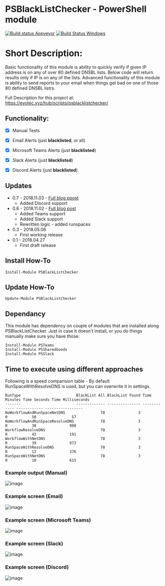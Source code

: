 # PSBlackListChecker - PowerShell module

[![Build status Appveyor](https://ci.appveyor.com/api/projects/status/k5mefm1r3ri0c71i?svg=true)](https://ci.appveyor.com/project/PrzemyslawKlys/psblacklistchecker)
[![Build Status Windows](https://dev.azure.com/evotecpl/PSBlackListChecker/_apis/build/status/EvotecIT.PSBlackListChecker)](https://dev.azure.com/evotecpl/PSBlackListChecker/_build/latest?definitionId=3)

# Short Description:
Basic functionality of this module is ability to quickly verify if given IP address is on any of over 80 defined DNSBL lists. Below code will return results only if IP is on any of the lists. Advanced functionality of this module is ability to send reports to your email when things get bad on one of those 80 defined DNSBL listrs.

Full Description for this project at: https://evotec.xyz/hub/scripts/psblacklistchecker/

## Functionality:
- [x] Manual Tests
- [x] Email Alerts (just **blacklisted**, or all)
- [x] Microsoft Teams Alerts (just **blacklisted**)
- [x] Slack Alerts (just **blacklisted**)
- [x] Discord Alerts (just **blacklisted**)


## Updates
- 0.7 - 2018.11.03 - [Full blog ppost](https://evotec.xyz/psblacklistchecker-added-discord-support/)
    - Added Discord support
- 0.6 - 2018.11.02 - [Full blog post](https://evotec.xyz/psblacklistchecker-notifications-to-microsoft-teams-slack-of-blacklisted-ips/)
    - Added Teams support
    - Added Slack support
    - Rewritten logic - added runspaces
- 0.3 - 2018.05.06
    - First working release
- 0.1 - 2018.04.27
    - First draft release


## Install How-To

```
Install-Module PSBlackListChecker
```

## Update How-To

```
Update-Module PSBlackListChecker
```

## Dependancy
This module has dependency on couple of modules that are installed along PSBlackListChecker. Just in case it doesn't install, or you do things manually make sure you have those:

```
Install-Module PSTeams
Install-Module PSSharedGoods
Install-Module PSSlack
```

## Time to execute using different approaches

Following is a speed comparision table - By default RunSpaceWithResolveDNS is used, but you can overwrite it in settings.

```
RunType                         BlackList All BlackList Found Time Minutes Time Seconds Time Milliseconds
-------                         ------------- --------------- ------------ ------------ -----------------
NoWorkflowAndRunSpaceNetDNS                78               3            0           50                57
NoWorkflowAndRunSpaceResolveDNS            78               3            0           38               980
WorkflowResolveDNS                         78               3            0           42               191
WorkflowWithNetDNS                         78               3            0           39               973
RunSpaceWithResolveDNS                     78               3            0           12               376
RunSpaceWithNetDNS                         78               3            0           10               615
```


### Example output (Manual)

![image](https://evotec.xyz/wp-content/uploads/2018/04/img_5ae61b3ba2c75.png)

### Example screen (Email)

![image](https://evotec.xyz/wp-content/uploads/2018/04/img_5ae624e384d2c.png)


### Example screen (Microsoft Teams)

![image](https://evotec.xyz/wp-content/uploads/2018/11/img_5bdca1f52c3c8.png)


### Example screen (Slack)

![image](https://evotec.xyz/wp-content/uploads/2018/11/img_5bdca221efcaf.png)

### Example screen (Discord)

![image](https://evotec.xyz/wp-content/uploads/2018/11/img_5bddf4c2bfdcc.png)
